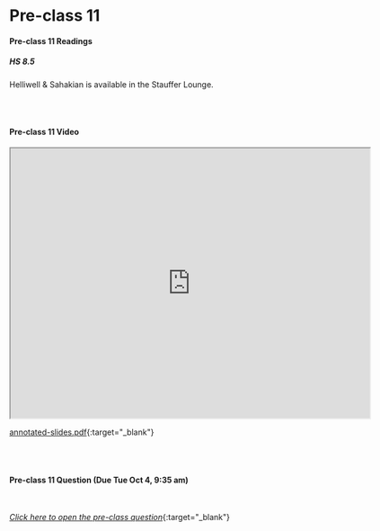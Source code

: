 # Pre-class 11

#### Pre-class 11 Readings

##### HS 8.5

Helliwell & Sahakian is available in the Stauffer Lounge.  

<br>
<br>

#### Pre-class 11 Video


<iframe src="https://drive.google.com/file/d/1nSYosGXr7VbZZ9R7BoGXqn0xakzPFs8j/preview" width="640" height="480" frameborder="20" marginheight="0" marginwidth="0">Loading…
</iframe>

[annotated-slides.pdf](https://drive.google.com/file/d/1QNm7_uSSbj7WoZzCzFnPSu2Nupsb3Wzl/view?usp=sharing){:target="_blank"}

<br>
<br>

#### Pre-class 11 Question (Due Tue Oct 4, 9:35 am)

<br>

[*Click here to open the pre-class question*](https://forms.gle/puSQgqmUHZvzqfdg9){:target="_blank"}


